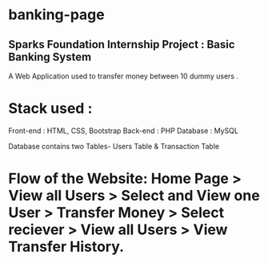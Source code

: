 # banking-page

## Sparks Foundation Internship Project : Basic Banking System
A Web Application used to transfer money between 10 dummy users .

# Stack used :
Front-end : HTML, CSS, Bootstrap 
Back-end : PHP Database : MySQL

Database contains two Tables- Users Table & Transaction Table

# Flow of the Website: Home Page > View all Users > Select and View one User > Transfer Money > Select reciever > View all Users > View Transfer History.
